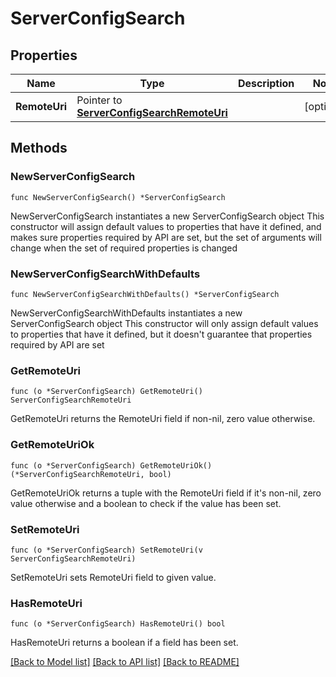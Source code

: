 # ServerConfigSearch

## Properties

Name | Type | Description | Notes
------------ | ------------- | ------------- | -------------
**RemoteUri** | Pointer to [**ServerConfigSearchRemoteUri**](ServerConfigSearchRemoteUri.md) |  | [optional] 

## Methods

### NewServerConfigSearch

`func NewServerConfigSearch() *ServerConfigSearch`

NewServerConfigSearch instantiates a new ServerConfigSearch object
This constructor will assign default values to properties that have it defined,
and makes sure properties required by API are set, but the set of arguments
will change when the set of required properties is changed

### NewServerConfigSearchWithDefaults

`func NewServerConfigSearchWithDefaults() *ServerConfigSearch`

NewServerConfigSearchWithDefaults instantiates a new ServerConfigSearch object
This constructor will only assign default values to properties that have it defined,
but it doesn't guarantee that properties required by API are set

### GetRemoteUri

`func (o *ServerConfigSearch) GetRemoteUri() ServerConfigSearchRemoteUri`

GetRemoteUri returns the RemoteUri field if non-nil, zero value otherwise.

### GetRemoteUriOk

`func (o *ServerConfigSearch) GetRemoteUriOk() (*ServerConfigSearchRemoteUri, bool)`

GetRemoteUriOk returns a tuple with the RemoteUri field if it's non-nil, zero value otherwise
and a boolean to check if the value has been set.

### SetRemoteUri

`func (o *ServerConfigSearch) SetRemoteUri(v ServerConfigSearchRemoteUri)`

SetRemoteUri sets RemoteUri field to given value.

### HasRemoteUri

`func (o *ServerConfigSearch) HasRemoteUri() bool`

HasRemoteUri returns a boolean if a field has been set.


[[Back to Model list]](../README.md#documentation-for-models) [[Back to API list]](../README.md#documentation-for-api-endpoints) [[Back to README]](../README.md)



